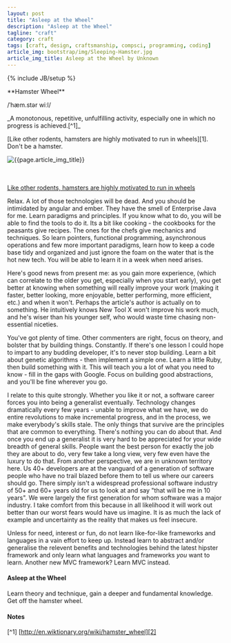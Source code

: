 ```yaml
---
layout: post
title: "Asleep at the Wheel"
description: "Asleep at the Wheel"
tagline: "craft"
category: craft
tags: [craft, design, craftsmanship, compsci, programming, coding]
article_img: bootstrap/img/Sleeping-Hamster.jpg
article_img_title: Asleep at the Wheel by Unknown
---
```

{% include JB/setup %}
<div class="intro">
<div class="intro-txt">
<span markdown="span">
**Hamster Wheel**
</span>

/ˈhæm.stər wiːl/ 

<p>
<span markdown="span">_A monotonous, repetitive, unfulfilling activity, especially one in which no progress is achieved.[^1]_</span>
</p>

<p>
[Like other rodents, hamsters are highly motivated to run in wheels][1]. Don't be a hamster.
</p>

<p>

</p>

</div>
<div class="intro-img-border">
<div class="intro-img-bevel">
<div class="intro-img">
<img class="article-image" title="{{page.article_img_title}}" src="{{ASSET_PATH}}/{{page.article_img}}"/>
</div>
</div>
</div>
</div>
<br/>
<br/>



 

 
 

[Like other rodents, hamsters are highly motivated to run in wheels][1]


Relax. A lot of those technologies will be dead. And you should be intimidated by angular and ember. They have the smell of Enterprise Java for me.
Learn paradigms and principles. If you know what to do, you will be able to find the tools to do it.
Its a bit like cooking - the cookbooks for the peasants give recipes. The ones for the chefs give mechanics and techniques.
So learn pointers, functional programming, asynchronous operations and few more important paradigms, learn how to keep a code base tidy and organized and just ignore the foam on the water that is the hot new tech. You will be able to learn it in a week when need arises.

Here's good news from present me: as you gain more experience, (which can correlate to the older you get, especially when you start early), you get better at knowing when something will really improve your work (making it faster, better looking, more enjoyable, better performing, more efficient, etc.) and when it won't. Perhaps the article's author is actually on to something. He intuitively knows New Tool X won't improve his work much, and he's wiser than his younger self, who would waste time chasing non-essential niceties.

You've got plenty of time. Other commenters are right, focus on theory, and bolster that by building things. Constantly. If there's one lesson I could hope to impart to any budding developer, it's to never stop building. Learn a bit about genetic algorithms - then implement a simple one. Learn a little Ruby, then build something with it. This will teach you a lot of what you need to know - fill in the gaps with Google. Focus on building good abstractions, and you'll be fine wherever you go.

I relate to this quite strongly. Whether you like it or not, a software career forces you into being a generalist eventually. Technology changes dramatically every few years - unable to improve what we have, we do entire revolutions to make incremental progress, and in the process, we make everybody's skills stale. The only things that survive are the principles that are common to everything. There's nothing you can do about that. And once you end up a generalist it is very hard to be appreciated for your wide breadth of general skills. People want the best person for exactly the job they are about to do, very few take a long view, very few even have the luxury to do that.
From another perspective, we are in unknown territory here. Us 40+ developers are at the vanguard of a generation of software people who have no trail blazed before them to tell us where our careers should go. There simply isn't a widespread professional software industry of 50+ and 60+ years old for us to look at and say "that will be me in 10 years". We were largely the first generation for whom software was a major industry. I take comfort from this because in all likelihood it will work out better than our worst fears would have us imagine. It is as much the lack of example and uncertainty as the reality that makes us feel insecure.





Unless for need, interest or fun, do not learn like-for-like frameworks and languages in a vain effort to keep up. Instead learn to abstract and/or generalise the relevent benefits and technologies behind the latest hipster framework and only learn what languages and frameworks _you_ want to learn. Another new MVC framework? Learn MVC instead.


#### Asleep at the Wheel
Learn theory and technique, gain a deeper and fundamental knowledge. Get off the hamster wheel.



[1]:http://en.wikipedia.org/wiki/Hamster_wheel
[2]:http://en.wiktionary.org/wiki/hamster_wheel


#### Notes
[^1] [http://en.wiktionary.org/wiki/hamster_wheel][2]